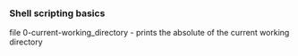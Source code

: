 ### Shell scripting basics
file 0-current-working_directory - prints the absolute of the current working directory